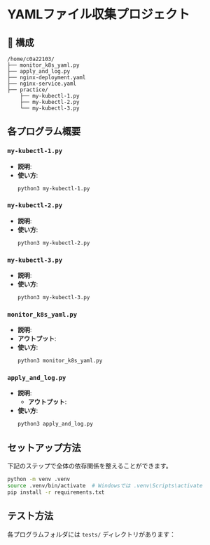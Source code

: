 # YAMLファイル収集プロジェクト

## 📁 構成
```
/home/c0a22103/
├── monitor_k8s_yaml.py
├── apply_and_log.py
├── nginx-deployment.yaml
├── nginx-service.yaml
├── practice/
    ├── my-kubectl-1.py
    ├── my-kubectl-2.py
    └── my-kubectl-3.py
```

## 各プログラム概要

### `my-kubectl-1.py`

- **説明**: 
- **使い方**:
  ```bash
  python3 my-kubectl-1.py
  ```

### `my-kubectl-2.py`

- **説明**: 
- **使い方**:
  ```bash
  python3 my-kubectl-2.py
  ```

### `my-kubectl-3.py`

- **説明**: 
- **使い方**:
  ```bash
  python3 my-kubectl-3.py
  ```

### `monitor_k8s_yaml.py`

- **説明**: 
- **アウトプット**:
- **使い方**:
  ```bash
  python3 monitor_k8s_yaml.py
  ```

### `apply_and_log.py`

- **説明**: 
  - **アウトプット**:
- **使い方**:
  ```bash
  python3 apply_and_log.py
  ```

## セットアップ方法

下記のステップで全体の依存関係を整えることができます。
```bash
python -m venv .venv
source .venv/bin/activate  # Windowsでは .venv\Scripts\activate
pip install -r requirements.txt
```

## テスト方法

各プログラムフォルダには `tests/` ディレクトリがあります：

```bash

```

